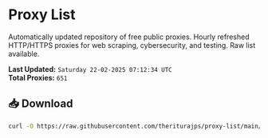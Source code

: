 # Proxy List

Automatically updated repository of free public proxies. Hourly refreshed HTTP/HTTPS proxies for web scraping, cybersecurity, and testing. Raw list available.

**Last Updated:** `Saturday 22-02-2025 07:12:34 UTC`  
**Total Proxies:** `651`

## 📥 Download
```bash
curl -O https://raw.githubusercontent.com/theriturajps/proxy-list/main/proxies.txt
